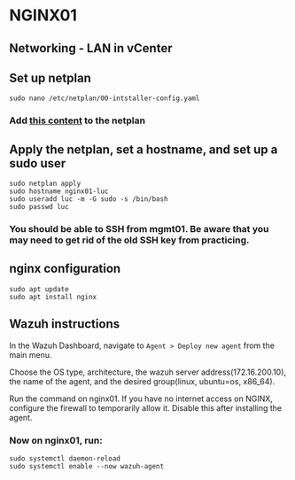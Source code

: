 # NGINX01
 
 ## Networking - LAN in vCenter

 ## Set up netplan
 `sudo nano /etc/netplan/00-intstaller-config.yaml`
 ### Add [this content](https://github.com/fosamil0x/SEC-350-SP25/blob/main/AssessmentPrep/nginx/nginxnetplan.txt) to the netplan
 ## Apply the netplan, set a hostname, and set up a sudo user
 ```
 sudo netplan apply
 sudo hostname nginx01-luc
 sudo useradd luc -m -G sudo -s /bin/bash
 sudo passwd luc
 ```
 ### You should be able to SSH from mgmt01. Be aware that you may need to get rid of the old SSH key from practicing.
 ## nginx configuration
 ```
 sudo apt update
 sudo apt install nginx
 ```
## Wazuh instructions
 In the Wazuh Dashboard, navigate to `Agent > Deploy new agent` from the main menu.
 
 Choose the OS type, architecture, the wazuh server address(172.16.200.10), the name of the agent, and the desired group(linux, ubuntu=os, x86_64).

 Run the command on nginx01. If you have no internet access on NGINX, configure the firewall to temporarily allow it. Disable this after installing the agent.
 ### Now on nginx01, run:
 ```
 sudo systemctl daemon-reload
 sudo systemctl enable --now wazuh-agent
 ```
